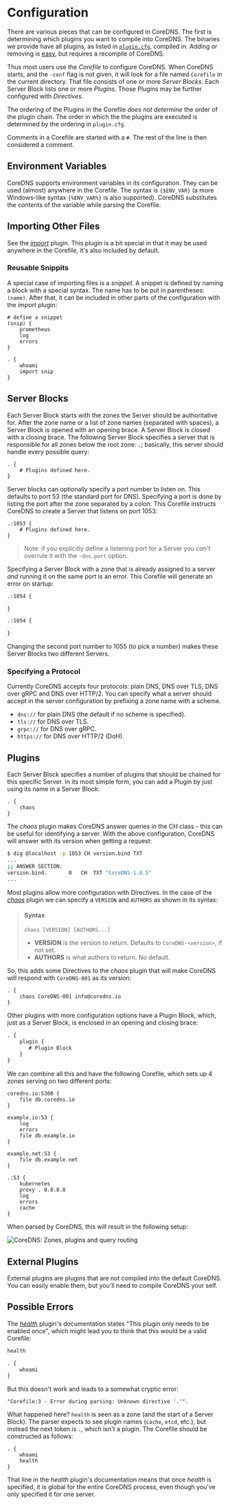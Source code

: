 # Configuration

There are various pieces that can be configured in CoreDNS. The first is determining which
plugins you want to compile into CoreDNS. The binaries we provide have all plugins, as listed in
[`plugin.cfg`](https://github.com/coredns/coredns/blob/master/plugin.cfg), compiled in.
Adding or removing is [easy](/2017/07/23/add-external-plugins/), but requires a recompile of CoreDNS.

Thus most users use the *Corefile* to configure CoreDNS. When CoreDNS starts, and the `-conf` flag is
not given, it will look for a file named `Corefile` in the current directory. That file consists
of one or more *Server Blocks*. Each Server Block lists one or more *Plugins*. Those Plugins may be
further configured with *Directives*.

The ordering of the Plugins in the Corefile *does not determine* the order of the plugin chain. The
order in which the the plugins are executed is determined by the ordering in `plugin.cfg`.

Comments in a Corefile are started with a `#`. The rest of the line is then considered a comment.

## Environment Variables

CoreDNS supports environment variables in its configuration.
They can be used (almost) anywhere in the Corefile. The syntax is `{$ENV_VAR}` (a more Windows-like
syntax `{%ENV_VAR%}` is also supported). CoreDNS substitutes the contents of the variable while
parsing the Corefile.

## Importing Other Files

See the [*import*](https://coredns.io/explugins/import) plugin. This plugin is a bit special in that
it may be used anywhere in the Corefile, it's also included by default.

### Reusable Snippits

A special case of importing files is a *snippet*. A snippet is defined by naming a block with
a special syntax. The name has to be put in parentheses: `(name)`. After that, it can be included in
other parts of the configuration with the *import* plugin:

~~~ corefile
# define a snippet
(snip) {
    prometheus
    log
    errors
}

. {
    whoami
    import snip
}
~~~

## Server Blocks

Each Server Block starts with the zones the Server should be authoritative for. After the zone
name or a list of zone names (separated with spaces), a Server Block is opened with an opening brace.
A Server Block is closed with a closing brace. The following Server Block specifies a server that is
responsible for all zones below the root zone: `.`; basically, this server should handle every
possible query:

~~~ corefile
. {
    # Plugins defined here.
}
~~~

Server blocks can optionally specify a port number to listen on. This defaults to port 53 (the
standard port for DNS). Specifying a port is done by listing the port after the zone separated by
a colon. This Corefile instructs CoreDNS to create a Server that listens on port 1053:

~~~ corefile
.:1053 {
    # Plugins defined here.
}
~~~

> Note: if you explicitly define a listening port for a Server you *can't* overrule it with the
> `-dns.port` option.

Specifying a Server Block with a zone that is already assigned to a server *and* running it on the
same port is an error. This Corefile will generate an error on startup:

~~~ txt
.:1054 {

}

.:1054 {

}
~~~

Changing the second port number to 1055 (to pick a number)  makes these Server Blocks two different
Servers.

### Specifying a Protocol

Currently CoreDNS accepts four protocols: plain DNS, DNS over TLS, DNS over gRPC and DNS over
HTTP/2. You can specify what a server should accept in the server configuration by prefixing a zone
name with a scheme.

* `dns://` for plain DNS (the default if no scheme is specified).
* `tls://` for DNS over TLS.
* `grpc://` for DNS over gRPC.
* `https://` for DNS over HTTP/2 (DoH).

## Plugins

Each Server Block specifies a number of plugins that should be chained for this specific Server. In
its most simple form, you can add a Plugin by just using its name in a Server Block:

~~~ corefile
. {
    chaos
}
~~~

The *chaos* plugin makes CoreDNS answer queries in the CH class - this can be useful for identifying
a server. With the above configuration, CoreDNS will answer with its version when getting a request:

~~~ sh
$ dig @localhost -p 1053 CH version.bind TXT
...
;; ANSWER SECTION:
version.bind.		0	CH	TXT	"CoreDNS-1.0.5"
...
~~~

Most plugins allow more configuration with Directives. In the case of the [*chaos*](/plugins/chaos)
plugin we can specify a `VERSION` and `AUTHORS` as shown in its syntax:

> #### Syntax
>
> ```
> chaos [VERSION] [AUTHORS...]
> ```
>
> * **VERSION** is the version to return. Defaults to `CoreDNS-<version>`, if not set.
> * **AUTHORS** is what authors to return. No default.

So, this adds some Directives to the *chaos* plugin that will make CoreDNS will respond with
`CoreDNS-001` as its version:

~~~ corefile
. {
    chaos CoreDNS-001 info@coredns.io
}
~~~

Other plugins with more configuration options have a Plugin Block, which, just as a Server
Block, is enclosed in an opening and closing brace:

~~~ txt
. {
    plugin {
       # Plugin Block
    }
}
~~~

We can combine all this and have the following Corefile, which sets up 4 zones serving on two
different ports:

~~~ corefile
coredns.io:5300 {
    file db.coredns.io
}

example.io:53 {
    log
    errors
    file db.example.io
}

example.net:53 {
    file db.example.net
}

.:53 {
    kubernetes
    proxy . 8.8.8.8
    log
    errors
    cache
}
~~~

When parsed by CoreDNS, this will result in the following setup:

![CoreDNS: Zones, plugins and query routing](/images/CoreDNS-Corefile.png)

## External Plugins

External plugins are plugins that are not compiled into the default CoreDNS. You can easily enable
them, but you'll need to compile CoreDNS your self.

## Possible Errors

The [*health*](/plugins/health) plugin's documentation states "This plugin only needs to be enabled once",
which might lead you to think that this would be a valid Corefile:

~~~ txt
health

. {
    whoami
}
~~~
But this doesn't work and leads to a somewhat cryptic error:

~~~
"Corefile:3 - Error during parsing: Unknown directive '.'".
~~~

What happened here? `health` is seen as a zone (and the start of a Server Block). The parser expects to
see plugin names (`cache`, `etcd`, etc.), but instead the next token is `.`, which isn't a plugin.
The Corefile should be constructed as follows:

~~~ corefile
. {
    whoami
    health
}
~~~
That line in the *health* plugin's documentation means that once *health* is specified, it is global for
the entire CoreDNS process, even though you've only specified it for one server.
